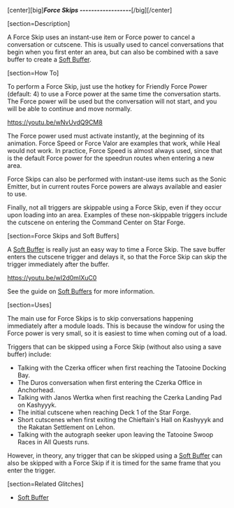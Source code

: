[center][big]***Force Skips
------------------***[/big][/center]

[section=Description]

A Force Skip uses an instant-use item or Force power to cancel a conversation or cutscene.  This is usually used to cancel conversations that begin when you first enter an area, but can also be combined with a save buffer to create a [Soft Buffer](t5kyf#ch4Soft_Buffers).

[section=How To]

To perform a Force Skip, just use the hotkey for Friendly Force Power (default: 4) to use a Force power at the same time the conversation starts.  The Force power will be used but the conversation will not start, and you will be able to continue and move normally.

https://youtu.be/wNvUvdQ9CM8

The Force power used must activate instantly, at the beginning of its animation.  Force Speed or Force Valor are examples that work, while Heal would not work.  In practice, Force Speed is almost always used, since that is the default Force power for the speedrun routes when entering a new area.

Force Skips can also be performed with instant-use items such as the Sonic Emitter, but in current routes Force powers are always available and easier to use.

Finally, not all triggers are skippable using a Force Skip, even if they occur upon loading into an area.  Examples of these non-skippable triggers include the cutscene on entering the Command Center on Star Forge.

[section=Force Skips and Soft Buffers]

A [Soft Buffer](t5kyf#ch4Soft_Buffers) is really just an easy way to time a Force Skip.  The save buffer enters the cutscene trigger and delays it, so that the Force Skip can skip the trigger immediately after the buffer.

https://youtu.be/wI2d0mIXuC0

See the guide on [Soft Buffers](t5kyf#ch4Soft_Buffers) for more information.

[section=Uses]

The main use for Force Skips is to skip conversations happening immediately after a module loads.  This is because the window for using the Force power is very small, so it is easiest to time when coming out of a load.

Triggers that can be skipped using a Force Skip (without also using a save buffer) include:

- Talking with the Czerka officer when first reaching the Tatooine Docking Bay.
- The Duros conversation when first entering the Czerka Office in Anchorhead.
- Talking with Janos Wertka when first reaching the Czerka Landing Pad on Kashyyyk.
- The initial cutscene when reaching Deck 1 of the Star Forge.
- Short cutscenes when first exiting the Chieftain's Hall on Kashyyyk and the Rakatan Settlement on Lehon.
- Talking with the autograph seeker upon leaving the Tatooine Swoop Races in All Quests runs.

However, in theory, any trigger that can be skipped using a [Soft Buffer](t5kyf#ch4Soft_Buffers) can also be skipped with a Force Skip if it is timed for the same frame that you enter the trigger.

[section=Related Glitches]

* [Soft Buffer](t5kyf#ch4Soft_Buffers)